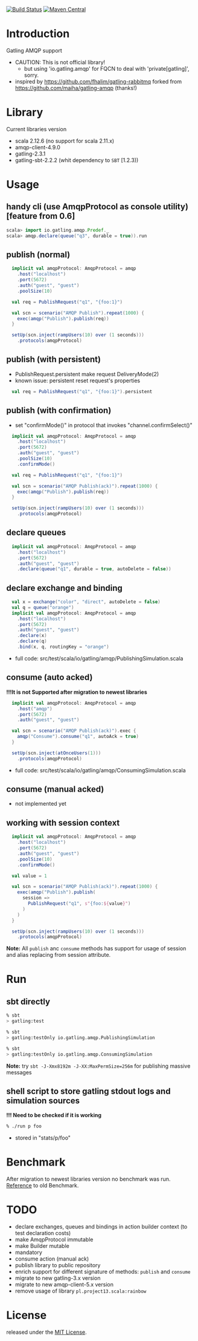 [![Build Status](https://travis-ci.org/dieselr/gatling-amqp.svg?branch=master)](https://travis-ci.org/dieselr/gatling-amqp)
[![Maven Central](https://maven-badges.herokuapp.com/maven-central/sc.ala/gatling-amqp_2.12/badge.svg)](https://maven-badges.herokuapp.com/maven-central/sc.ala/gatling-amqp_2.12)

Introduction
============

Gatling AMQP support

- CAUTION: This is not official library!
    - but using 'io.gatling.amqp' for FQCN to deal with 'private[gatling]', sorry.
- inspired by https://github.com/fhalim/gatling-rabbitmq forked from https://github.com/maiha/gatling-amqp (thanks!)


Library
=======

Current libraries version
- scala 2.12.6 (no support for scala 2.11.x)
- amqp-client-4.9.0
- gatling-2.3.1
- gatling-sbt-2.2.2 (whit dependency to `SBT` [1.2.3))

Usage
=====

## handy cli (use AmqpProtocol as console utility) [feature from 0.6]


```scala
scala> import io.gatling.amqp.Predef._
scala> amqp.declare(queue("q3", durable = true)).run
```


## publish (normal)


```scala
  implicit val amqpProtocol: AmqpProtocol = amqp
    .host("localhost")
    .port(5672)
    .auth("guest", "guest")
    .poolSize(10)

  val req = PublishRequest("q1", "{foo:1}")

  val scn = scenario("AMQP Publish").repeat(1000) {
    exec(amqp("Publish").publish(req))
  }

  setUp(scn.inject(rampUsers(10) over (1 seconds)))
    .protocols(amqpProtocol)
```

## publish (with persistent)

- PublishRequest.persistent make request DeliveryMode(2)
- known issue: persistent reset request's properties

```scala
  val req = PublishRequest("q1", "{foo:1}").persistent
```

## publish (with confirmation)

- set "confirmMode()" in protocol that invokes "channel.confirmSelect()"


```scala
  implicit val amqpProtocol: AmqpProtocol = amqp
    .host("localhost")
    .port(5672)
    .auth("guest", "guest")
    .poolSize(10)
    .confirmMode()

  val req = PublishRequest("q1", "{foo:1}")

  val scn = scenario("AMQP Publish(ack)").repeat(1000) {
    exec(amqp("Publish").publish(req))
  }

  setUp(scn.inject(rampUsers(10) over (1 seconds)))
    .protocols(amqpProtocol)
```

## declare queues

```scala
  implicit val amqpProtocol: AmqpProtocol = amqp
    .host("localhost")
    .port(5672)
    .auth("guest", "guest")
    .declare(queue("q1", durable = true, autoDelete = false))
```

## declare exchange and binding


```scala
  val x = exchange("color", "direct", autoDelete = false)
  val q = queue("orange")
  implicit val amqpProtocol: AmqpProtocol = amqp
    .host("localhost")
    .port(5672)
    .auth("guest", "guest")
    .declare(x)
    .declare(q)
    .bind(x, q, routingKey = "orange")
```

- full code: src/test/scala/io/gatling/amqp/PublishingSimulation.scala

## consume (auto acked)

**!!!It is not Supported after migration to newest libraries**
```scala
  implicit val amqpProtocol: AmqpProtocol = amqp
    .host("amqp")
    .port(5672)
    .auth("guest", "guest")

  val scn = scenario("AMQP Publish(ack)").exec {
    amqp("Consume").consume("q1", autoAck = true)
  }

  setUp(scn.inject(atOnceUsers(1)))
    .protocols(amqpProtocol)
```

- full code: src/test/scala/io/gatling/amqp/ConsumingSimulation.scala

## consume (manual acked)

- not implemented yet

## working with session context

```scala
  implicit val amqpProtocol: AmqpProtocol = amqp
    .host("localhost")
    .port(5672)
    .auth("guest", "guest")
    .poolSize(10)
    .confirmMode()

  val value = 1

  val scn = scenario("AMQP Publish(ack)").repeat(1000) {
    exec(amqp("Publish").publish(
      session => 
        PublishRequest("q1", s"{foo:${value}")
      )
    )
  }

  setUp(scn.inject(rampUsers(10) over (1 seconds)))
    .protocols(amqpProtocol)
```

**Note:** All `publish` anc `consume` methods has support for usage of session and alias replacing from session attribute.

Run
===
## sbt directly

```bash
% sbt
> gatling:test

% sbt
> gatling:testOnly io.gatling.amqp.PublishingSimulation

% sbt
> gatling:testOnly io.gatling.amqp.ConsumingSimulation
```

**Note:** try `sbt -J-Xmx8192m -J-XX:MaxPermSize=256m` for publishing massive messages

## shell script to store gatling stdout logs and simulation sources
**!!! Need to be checked if it is working**
```bash
% ./run p foo
```

- stored in "stats/p/foo"


Benchmark 
=========

After migration to newest libraries version no benchmark was run. [Reference](https://github.com/maiha/gatling-amqp#benchmark) to old Benchmark.


TODO
====
- declare exchanges, queues and bindings in action builder context (to test declaration costs)
- make AmqpProtocol immutable
- make Builder mutable
- mandatory
- consume action (manual ack)
- publish library to public repository
- enrich support for different signature of methods: `publish` and `consume`
- migrate to new gatling-3.x version
- migrate to new amqp-client-5.x version
- remove usage of library `pl.project13.scala:rainbow`

License
=======

released under the [MIT License](http://www.opensource.org/licenses/MIT).
